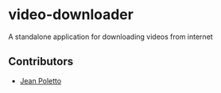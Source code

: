 # video-downloader
A standalone application for downloading videos from internet

## Contributors
- [Jean Poletto](https://github.com/poletts)
